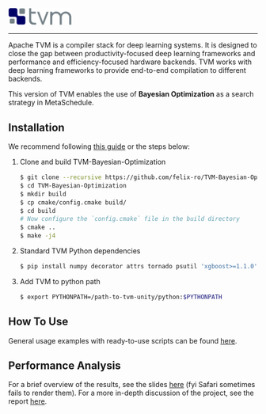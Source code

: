 <!--- Licensed to the Apache Software Foundation (ASF) under one -->
<!--- or more contributor license agreements.  See the NOTICE file -->
<!--- distributed with this work for additional information -->
<!--- regarding copyright ownership.  The ASF licenses this file -->
<!--- to you under the Apache License, Version 2.0 (the -->
<!--- "License"); you may not use this file except in compliance -->
<!--- with the License.  You may obtain a copy of the License at -->

<!---   http://www.apache.org/licenses/LICENSE-2.0 -->

<!--- Unless required by applicable law or agreed to in writing, -->
<!--- software distributed under the License is distributed on an -->
<!--- "AS IS" BASIS, WITHOUT WARRANTIES OR CONDITIONS OF ANY -->
<!--- KIND, either express or implied.  See the License for the -->
<!--- specific language governing permissions and limitations -->
<!--- under the License. -->

<img src=https://raw.githubusercontent.com/apache/tvm-site/main/images/logo/tvm-logo-small.png width=128/> 

----

Apache TVM is a compiler stack for deep learning systems. It is designed to close the gap between productivity-focused deep learning frameworks and performance and efficiency-focused hardware backends. TVM works with deep learning frameworks to provide end-to-end compilation to different backends.

This version of TVM enables the use of **Bayesian Optimization** as a search strategy in MetaSchedule.

## Installation
We recommend following [this guide](https://llm.mlc.ai/docs/install/tvm.html) or the steps below:

1. Clone and build TVM-Bayesian-Optimization
    ```sh
    $ git clone --recursive https://github.com/felix-ro/TVM-Bayesian-Optimization
    $ cd TVM-Bayesian-Optimization
    $ mkdir build
    $ cp cmake/config.cmake build/
    $ cd build
    # Now configure the `config.cmake` file in the build directory
    $ cmake ..
    $ make -j4
    ```
2. Standard TVM Python dependencies
    ```sh 
    $ pip install numpy decorator attrs tornado psutil 'xgboost>=1.1.0' cloudpickle bayesian-optimization
    ```
3. Add TVM to python path
    ```sh
    $ export PYTHONPATH=/path-to-tvm-unity/python:$PYTHONPATH
    ```

## How To Use
General usage examples with ready-to-use scripts can be found [here](https://github.com/felix-ro/TVM-Benchmarking).

## Performance Analysis
For a brief overview of the results, see the slides [here](assets/tvm_bayesian_optimization.pdf) (fyi Safari sometimes fails to render them). For a more in-depth discussion of the project, see the report [here](https://www.cl.cam.ac.uk/~ey204/pubs/MPHIL_P3/2024_Felix.pdf).